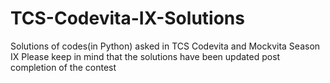 # TCS-Codevita-IX-Solutions
Solutions of codes(in Python) asked in TCS Codevita and Mockvita Season IX 
Please keep in mind that the solutions have been updated post completion of the contest
